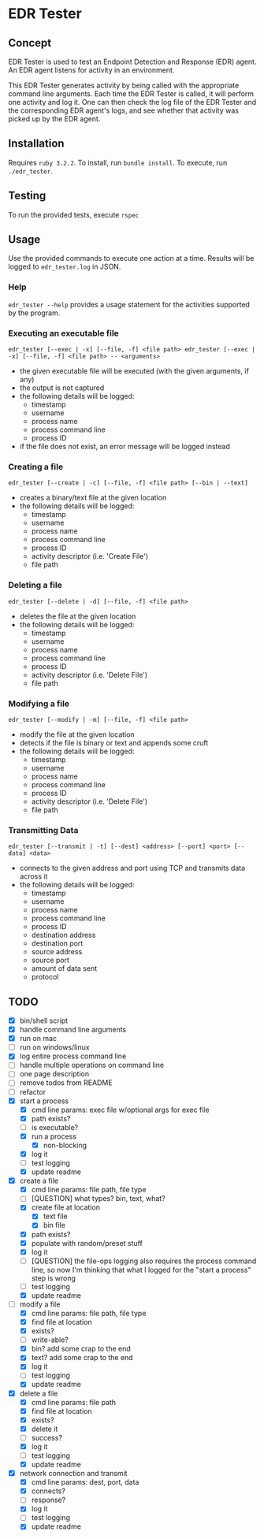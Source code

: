 # EDR Tester

## Concept

EDR Tester is used to test an Endpoint Detection and Response (EDR) agent.
An EDR agent listens for activity in an environment.

This EDR Tester generates activity by being called with the appropriate command line arguments.
Each time the EDR Tester is called, it will perform one activity and log it.
One can then check the log file of the EDR Tester and the corresponding EDR agent's logs, and see whether that activity was picked up by the EDR agent.

## Installation

Requires `ruby 3.2.2`.
To install, run `bundle install`.
To execute, run `./edr_tester`.

## Testing

To run the provided tests, execute `rspec`

## Usage

Use the provided commands to execute one action at a time.
Results will be logged to `edr_tester.log` in JSON.

### Help

`edr_tester --help` provides a usage statement for the activities supported by the program.

### Executing an executable file

`
edr_tester [--exec | -x] [--file, -f] <file path>
edr_tester [--exec | -x] [--file, -f] <file path> -- <arguments>
`

- the given executable file will be executed (with the given arguments, if any)
- the output is not captured
- the following details will be logged:
    - timestamp
    - username
    - process name
    - process command line
    - process ID
- if the file does not exist, an error message will be logged instead

### Creating a file

`edr_tester [--create | -c] [--file, -f] <file path> [--bin | --text]`

- creates a binary/text file at the given location
- the following details will be logged:
    - timestamp
    - username
    - process name
    - process command line
    - process ID
    - activity descriptor (i.e. 'Create File')
    - file path

### Deleting a file

`edr_tester [--delete | -d] [--file, -f] <file path>`

- deletes the file at the given location
- the following details will be logged:
    - timestamp
    - username
    - process name
    - process command line
    - process ID
    - activity descriptor (i.e. 'Delete File')
    - file path

### Modifying a file

`edr_tester [--modify | -m] [--file, -f] <file path>`

- modify the file at the given location
- detects if the file is binary or text and appends some cruft
- the following details will be logged:
    - timestamp
    - username
    - process name
    - process command line
    - process ID
    - activity descriptor (i.e. 'Delete File')
    - file path

### Transmitting Data

`edr_tester [--transmit | -t] [--dest] <address> [--port] <port> [--data] <data>`

- connects to the given address and port using TCP and transmits data across it
- the following details will be logged:
    - timestamp
    - username
    - process name
    - process command line
    - process ID
    - destination address
    - destination port
    - source address
    - source port
    - amount of data sent
    - protocol

## TODO

- [x] bin/shell script
- [x] handle command line arguments
- [x] run on mac
- [ ] run on windows/linux
- [x] log entire process command line
- [ ] handle multiple operations on command line
- [ ] one page description
- [ ] remove todos from README
- [ ] refactor
- [x] start a process
    - [x] cmd line params: exec file w/optional args for exec file
    - [x] path exists?
    - [ ] is executable?
    - [x] run a process
        - [x] non-blocking
    - [x] log it
    - [ ] test logging
    - [x] update readme
- [x] create a file
    - [x] cmd line params: file path, file type
    - [ ] [QUESTION] what types? bin, text, what?
    - [x] create file at location
        - [x] text file
        - [x] bin file
    - [x] path exists?
    - [x] populate with random/preset stuff
    - [x] log it
    - [ ] [QUESTION] the file-ops logging also requires the process command line, so now I'm thinking that what I logged for the "start a process" step is wrong
    - [ ] test logging
    - [x] update readme
- [ ] modify a file
    - [x] cmd line params: file path, file type
    - [x] find file at location
    - [x] exists?
    - [ ] write-able?
    - [x] bin? add some crap to the end
    - [x] text? add some crap to the end
    - [x] log it
    - [ ] test logging
    - [x] update readme
- [x] delete a file
    - [x] cmd line params: file path
    - [x] find file at location
    - [x] exists?
    - [x] delete it
    - [ ] success?
    - [x] log it
    - [ ] test logging
    - [x] update readme
- [x] network connection and transmit
    - [x] cmd line params: dest, port, data
    - [x] connects?
    - [ ] response?
    - [x] log it
    - [ ] test logging
    - [x] update readme
